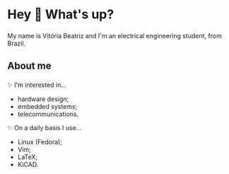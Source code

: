 # Hey 👋 What's up?

###

My name is Vitória Beatriz and I'm an electrical engineering student, from Brazil.

###

## About me

###

✨ I'm interested in...  
- hardware design;  
- embedded systems;  
- telecommunications.  

✨ On a daily basis I use...  
- Linux (Fedora);  
- Vim;  
- LaTeX;  
- KiCAD.  

